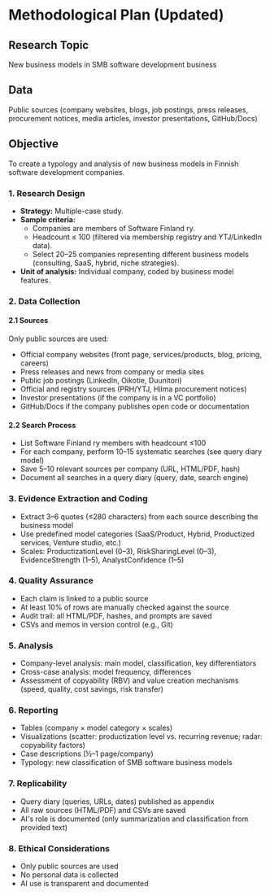 # Methodological Plan (Updated)

## Research Topic
New business models in SMB software development business

## Data
Public sources (company websites, blogs, job postings, press releases, procurement notices, media articles, investor presentations, GitHub/Docs)

## Objective
To create a typology and analysis of new business models in Finnish software development companies.

### 1. Research Design
- **Strategy:** Multiple-case study.
- **Sample criteria:**
  - Companies are members of Software Finland ry.
  - Headcount ≤ 100 (filtered via membership registry and YTJ/LinkedIn data).
  - Select 20–25 companies representing different business models (consulting, SaaS, hybrid, niche strategies).
- **Unit of analysis:** Individual company, coded by business model features.

### 2. Data Collection
#### 2.1 Sources
Only public sources are used:
- Official company websites (front page, services/products, blog, pricing, careers)
- Press releases and news from company or media sites
- Public job postings (LinkedIn, Oikotie, Duunitori)
- Official and registry sources (PRH/YTJ, Hilma procurement notices)
- Investor presentations (if the company is in a VC portfolio)
- GitHub/Docs if the company publishes open code or documentation

#### 2.2 Search Process
- List Software Finland ry members with headcount ≤100
- For each company, perform 10–15 systematic searches (see query diary model)
- Save 5–10 relevant sources per company (URL, HTML/PDF, hash)
- Document all searches in a query diary (query, date, search engine)

### 3. Evidence Extraction and Coding
- Extract 3–6 quotes (≤280 characters) from each source describing the business model
- Use predefined model categories (SaaS/Product, Hybrid, Productized services, Venture studio, etc.)
- Scales: ProductizationLevel (0–3), RiskSharingLevel (0–3), EvidenceStrength (1–5), AnalystConfidence (1–5)

### 4. Quality Assurance
- Each claim is linked to a public source
- At least 10% of rows are manually checked against the source
- Audit trail: all HTML/PDF, hashes, and prompts are saved
- CSVs and memos in version control (e.g., Git)

### 5. Analysis
- Company-level analysis: main model, classification, key differentiators
- Cross-case analysis: model frequency, differences
- Assessment of copyability (RBV) and value creation mechanisms (speed, quality, cost savings, risk transfer)

### 6. Reporting
- Tables (company × model category × scales)
- Visualizations (scatter: productization level vs. recurring revenue; radar: copyability factors)
- Case descriptions (½–1 page/company)
- Typology: new classification of SMB software business models

### 7. Replicability
- Query diary (queries, URLs, dates) published as appendix
- All raw sources (HTML/PDF) and CSVs are saved
- AI's role is documented (only summarization and classification from provided text)

### 8. Ethical Considerations
- Only public sources are used
- No personal data is collected
- AI use is transparent and documented
